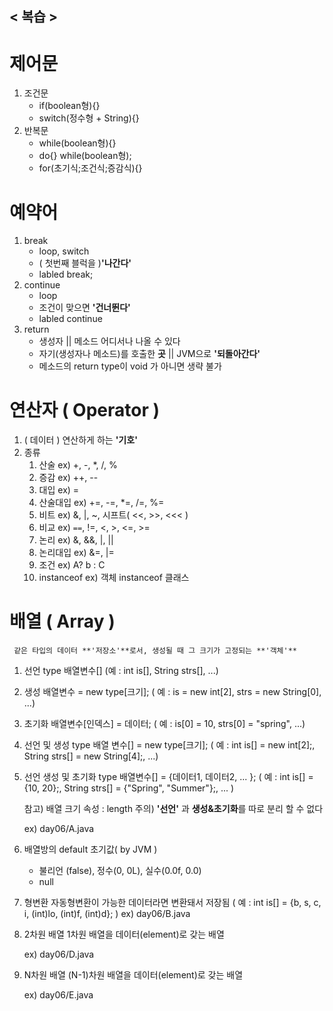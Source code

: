## < 복습 >

# 제어문
1. 조건문
	- if(boolean형){}
	- switch(정수형 + String){}
2. 반복문
	- while(boolean형){}
	- do{} while(boolean형);
	- for(초기식;조건식;증감식){}

# 예약어
1. break
	- loop, switch
	- ( 첫번째 블럭을 )**'나간다'**
	- labled break;
1. continue
	- loop
	- 조건이 맞으면 **'건너뛴다'**
	- labled continue
1. return
	- 생성자 || 메소드 어디서나 나올 수 있다
	- 자기(생성자나 메소드)를 호출한 **곳** || JVM으로 **'되돌아간다'**
	- 메소드의 return type이 void 가 아니면 생략 불가

# 연산자 ( Operator )
1. ( 데이터 ) 연산하게 하는 **'기호'**
2. 종류
	1) 산술 ex) +, -, *, /, %
	2) 증감 ex) ++, --
	3) 대입 ex) =
	4) 산술대입 ex) +=, -=, *=, /=, %=
	5) 비트 ex) &, |, ~, 시프트( <<, >>, <<< )
	6) 비교 ex) `==`, !=, <, >, <=, >=
	7) 논리 ex) &, &&, |, ||
	8) 논리대입 ex) &=, |=
	9) 조건 ex) A? b : C
	10) instanceof ex) 객체 instanceof 클래스






# 배열 ( Array )
	 같은 타입의 데이터 **'저장소'**로서, 생성될 때 그 크기가 고정되는 **'객체'**

1) 선언
	type 배열변수[]
	(예 : int is[], String strs[], ...)
	
2) 생성
	배열변수 = new type[크기];
	( 예 : is = new int[2], strs = new String[0], ...)
	
3) 초기화
	배열변수[인덱스] = 데이터;
	( 예 : is[0] = 10, strs[0] = "spring", ...)
	
4) 선언 및 생성
	type 배열 변수[] = new type[크기];
	( 예 : int is[] = new int[2];, String strs[] = new String[4];, ...)
	
5) 선언 생성 및 초기화
	type 배열변수[] = {데이터1, 데이터2, ... };
	( 예 : int is[] = {10, 20};, String strs[] = {"Spring", "Summer"};, ... )
	
	 참고) 배열 크기 속성 : length
	 주의) **'선언'** 과 **생성&초기화**를 따로 분리 할 수 없다
	 
	 ex) day06/A.java
	 
6) 배열방의 default 초기값( by JVM )
	- 불리언 (false), 정수(0, 0L), 실수(0.0f, 0.0)
	- null
	  
7) 형변환
	자동형변환이 가능한 데이터라면 변환돼서 저장됨
	( 예 : int is[] = {b, s, c, i, (int)lo, (int)f, (int)d}; )
	ex) day06/B.java
	
8) 2차원 배열 
	1차원 배열을 데이터(element)로 갖는 배열
	
	ex) day06/D.java
9) N차원 배열
	(N-1)차원 배열을 데이터(element)로 갖는 배열
	
	ex) day06/E.java



